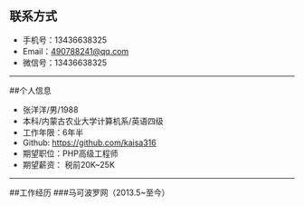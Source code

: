 ## 联系方式
- 手机号：13436638325
- Email：490788241@qq.com
- 微信号：13436638325

----
##个人信息

- 张洋洋/男/1988
- 本科/内蒙古农业大学计算机系/英语四级
- 工作年限：6年半
- Github: https://github.com/kaisa316
- 期望职位：PHP高级工程师
- 期望薪资： 税前20K~25K

---

##工作经历
###马可波罗网（2013.5~至今）

